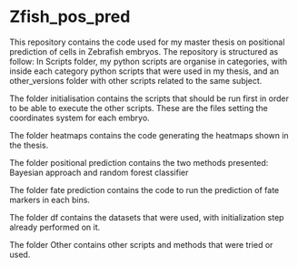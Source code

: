 # Zfish_pos_pred
This repository contains the code used for my master thesis on positional prediction of cells in Zebrafish embryos.
The repository is structured as follow:
In Scripts folder, my python scripts are organise in categories, with inside each category python scripts that were used in my thesis, and an other_versions folder with other scripts related to the same subject.

The folder initialisation contains the scripts that should be run first in order to be able to execute the other scripts. These are the files setting the coordinates system for each embryo.

The folder heatmaps contains the code generating the heatmaps shown in the thesis.

The folder positional prediction contains the two methods presented: Bayesian approach and random forest classifier

The folder fate prediction contains the code to run the prediction of fate markers in each bins. 

The folder df contains the datasets that were used, with initialization step already performed on it.

The folder Other contains other scripts and methods that were tried or used.
